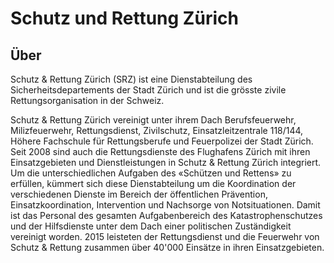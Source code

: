 # Schutz und Rettung Zürich

## Über

Schutz & Rettung Zürich (SRZ) ist eine Dienstabteilung des Sicherheitsdepartements der Stadt Zürich und ist die grösste zivile Rettungsorganisation in der Schweiz.

Schutz & Rettung Zürich vereinigt unter ihrem Dach Berufsfeuerwehr, Milizfeuerwehr, Rettungsdienst, Zivilschutz, Einsatzleitzentrale 118/144, Höhere Fachschule für Rettungsberufe und Feuerpolizei der Stadt Zürich. Seit 2008 sind auch die Rettungsdienste des Flughafens Zürich mit ihren Einsatzgebieten und Dienstleistungen in Schutz & Rettung Zürich integriert. Um die unterschiedlichen Aufgaben des «Schützen und Rettens» zu erfüllen, kümmert sich diese Dienstabteilung um die Koordination der verschiedenen Dienste im Bereich der öffentlichen Prävention, Einsatzkoordination, Intervention und Nachsorge von Notsituationen. Damit ist das Personal des gesamten Aufgabenbereich des Katastrophenschutzes und der Hilfsdienste unter dem Dach einer politischen Zuständigkeit vereinigt worden. 2015 leisteten der Rettungsdienst und die Feuerwehr von Schutz & Rettung zusammen über 40'000 Einsätze in ihren Einsatzgebieten.
